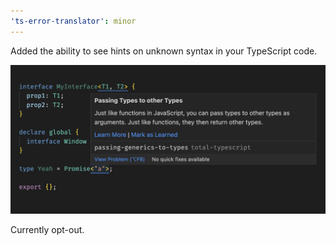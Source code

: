 ```yaml
---
'ts-error-translator': minor
---
```


Added the ability to see hints on unknown syntax in your TypeScript code.

<img src="https://raw.githubusercontent.com/mattpocock/ts-error-translator/main/assets/hint-screenshot.png" alt="A TypeScript hint showing in a VSCode document" />

Currently opt-out.

